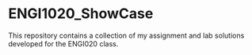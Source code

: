 # ENGI1020_ShowCase
This repository contains a collection of my assignment and lab solutions developed for the ENGI020 class. 
